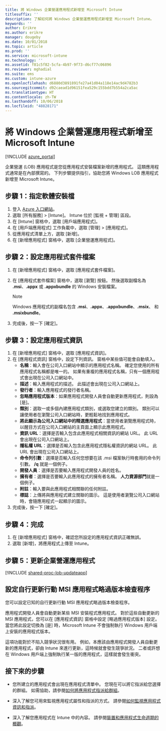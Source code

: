 ```yaml
---
title: 將 Windows 企業營運應用程式新增至 Microsoft Intune
titlesuffix: ''
description: 了解如何將 Windows 企業營運應用程式新增至 Microsoft Intune。
keywords: ''
author: Erikre
ms.author: erikre
manager: dougeby
ms.date: 10/01/2018
ms.topic: article
ms.prod: ''
ms.service: microsoft-intune
ms.technology: ''
ms.assetid: f81c5f82-5cfa-4b97-9f73-d6cf77c06896
ms.reviewer: mghadial
ms.suite: ems
ms.custom: intune-azure
ms.openlocfilehash: d6880d3891891fe27a41d04a118e14ac9d4782b3
ms.sourcegitcommit: d92caead1d96151fea529c155bdd7b554a2ca5ac
ms.translationtype: HT
ms.contentlocale: zh-TW
ms.lasthandoff: 10/06/2018
ms.locfileid: "48828171"
---
```

# <a name="add-a-windows-line-of-business-app-to-microsoft-intune"></a>將 Windows 企業營運應用程式新增至 Microsoft Intune

[!INCLUDE [azure_portal](./includes/azure_portal.md)]

企業營運 (LOB) 應用程式是您從應用程式安裝檔案新增的應用程式。 這類應用程式通常是在內部撰寫的。 下列步驟提供指引，協助您將 Windows LOB 應用程式新增至 Microsoft Intune。

## <a name="step-1-specify-the-software-setup-file"></a>步驟 1：指定軟體安裝檔

1. 登入 [Azure 入口網站](https://portal.azure.com)。
2. 選取 [所有服務] > [Intune]。 Intune 位於 [監視 + 管理] 區段。
3. 在 [Intune] 窗格中，選取 [用戶端應用程式]。
4. 在 [用戶端應用程式] 工作負載中，選取 [管理] > [應用程式]。
5. 從應用程式清單上方，選取 [新增]。
6. 在 [新增應用程式] 窗格中，選取 [企業營運應用程式]。

## <a name="step-2-configure-the-app-package-file"></a>步驟 2：設定應用程式套件檔案

1. 在 [新增應用程式] 窗格中，選取 [應用程式套件檔案]。
2. 在 [應用程式套件檔案] 窗格中，選取 [瀏覽] 按鈕。 然後選取副檔名為 **.msi**、**.appx** 或 **.appxbundle** 的 Windows 安裝檔案。

    > [!NOTE]
    > Windows 應用程式的副檔名包含 **.msi**、**.appx**、**.appxbundle**、**.msix**、 和 **.msixbundle**。  

1. 完成後，按一下 [確定]。


## <a name="step-3-configure-app-information"></a>步驟 3：設定應用程式資訊

1. 在 [新增應用程式] 窗格中，選取 [應用程式資訊]。
2. 在 [應用程式資訊] 窗格中，設定下列資訊。 窗格中某些值可能會自動填入。
    - **名稱**：輸入會在公司入口網站中顯示的應用程式名稱。 確定您使用的所有應用程式名稱都是唯一的。 如果有重複的應用程式名稱，只有一個應用程式會出現在公司入口網站中。
    - **描述**：輸入應用程式的描述。 此描述會出現在公司入口網站上。
    - **發行者**：輸入應用程式的發行者名稱。
    - **忽略應用程式版本**：如果應用程式開發人員會自動更新應用程式，則設為 [是]。
    - **類別**：選取一或多個內建應用程式類別，或選取您建立的類別。 類別可以讓使用者在瀏覽公司入口網站時，更輕鬆地找到應用程式。
    - **將此顯示為公司入口網站中的精選應用程式**：當使用者瀏覽應用程式時，以醒目方式在公司入口網站的主頁面上顯示此應用程式。
    - **資訊 URL**：選擇是否輸入包含此應用程式相關資訊的網站 URL。 此 URL 會出現在公司入口網站上。
    - **隱私權 URL**：選擇是否輸入包含此應用程式隱私權資訊的網站 URL。 此 URL 會出現在公司入口網站上。
    - **命令列引數**：選擇是否輸入任何您想要在該 .msi 檔案執行時套用的命令列引數。 **/q** 就是一個例子。
    - **開發人員**：選擇是否要輸入應用程式開發人員的姓名。
    - **擁有者**：選擇是否要輸入此應用程式的擁有者名稱。 **人力資源部門**就是一個例子。
    - **附註**：輸入要與此應用程式相關聯的任何附註。
    - **標誌**：上傳將與應用程式建立關聯的圖示。 這是使用者瀏覽公司入口網站時，會隨應用程式一起顯示的圖示。
3. 完成後，按一下 [確定]。

## <a name="step-4-finish-up"></a>步驟 4：完成

1. 在 [新增應用程式] 窗格中，確認您所設定的應用程式資訊正確無誤。
2. 選取 [新增]，將應用程式上傳至 Intune。

## <a name="step-5-update-a-line-of-business-app"></a>步驟 5：更新企業營運應用程式

[!INCLUDE [shared-proc-lob-updateapp](./includes/shared-proc-lob-updateapp.md)]

## <a name="configure-a-self-updating-mobile-msi-app-to-ignore-the-version-check-process"></a>設定自行更新行動 MSI 應用程式略過版本檢查程序

您可以設定已知的自行更新行動 MSI 應用程式略過版本檢查程序。 

應用程式開發人員會自動更新某些 MSI 安裝程式應用程式。 對於這些自動更新的 MSI 應用程式，您可以在 [應用程式資訊] 窗格中設定 [略過應用程式版本] 設定。 當您將此設定切換為 [是] 時，Microsoft Intune 不會強制執行 Windows 用戶端上安裝的應用程式版本。 

這項功能對於不陷入競爭狀況很有用。 例如，本應該由應用程式開發人員自動更新的應用程式，卻由 Intune 來進行更新，這時候就會發生競爭狀況。 二者或許想在 Windows 用戶端上強制執行某一版的應用程式，這樣就會發生衝突。

## <a name="next-steps"></a>接下來的步驟

- 您所建立的應用程式會出現在應用程式清單中。 您現在可以將它指派給您選擇的群組。 如需協助，請參閱[如何將應用程式指派給群組](apps-deploy.md)。

- 深入了解您可用來監視應用程式屬性和指派的方式。 請參閱[如何監視應用程式資訊和指派](apps-monitor.md)。

- 深入了解您應用程式在 Intune 中的內容。 請參閱[裝置和應用程式生命週期的概觀](introduction-device-app-lifecycles.md)。
